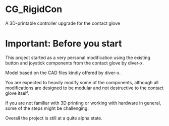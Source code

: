 # CG_RigidCon
A 3D-printable controller upgrade for the contact glove

# Important: Before you start
This project started as a very personal modification using the existing button and joystick components from the contact glove by diver-x.

Model based on the CAD files kindly offered by diver-x.

You are expected to heavily modify some of the components, although all modifications are designed to be modular and not destructive to the contact glove itself.

If you are not familiar with 3D printing or working with hardware in general, some of the steps might be challenging.

Overall the project is still at a quite alpha state. 

#

